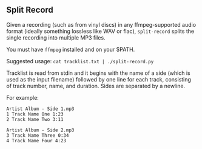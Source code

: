 Split Record
------------
Given a recording (such as from vinyl discs) in any ffmpeg-supported
audio format (ideally something lossless like WAV or flac), `split-record`
splits the single recording into multiple MP3 files.

You must have `ffmpeg` installed and on your $PATH.

Suggested usage: `cat tracklist.txt | ./split-record.py`

Tracklist is read from stdin and it begins with the name of a
side (which is used as the input filename) followed by one line for each
track, consisting of track number, name, and duration.
Sides are separated by a newline.

For example:
```
Artist Album - Side 1.mp3
1 Track Name One 1:23
2 Track Name Two 3:11

Artist Album - Side 2.mp3
3 Track Name Three 0:34
4 Track Name Four 4:23
```
